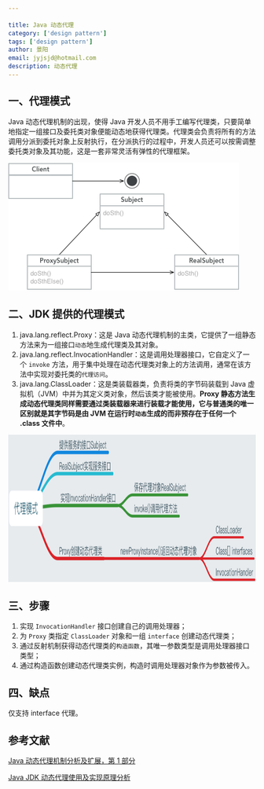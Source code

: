 ```yaml
---

title: Java 动态代理
category: ['design pattern']
tags: ['design pattern']
author: 景阳
email: jyjsjd@hotmail.com
description: 动态代理
---
```


## 一、代理模式
Java 动态代理机制的出现，使得 Java 开发人员不用手工编写代理类，只要简单地指定一组接口及委托类对象便能动态地获得代理类。代理类会负责将所有的方法调用分派到委托对象上反射执行，在分派执行的过程中，开发人员还可以按需调整委托类对象及其功能，这是一套非常灵活有弹性的代理框架。

![proxy.png](/assets/img/proxy.png)

## 二、JDK 提供的代理模式
1. java.lang.reflect.Proxy：这是 Java 动态代理机制的主类，它提供了一组静态方法来为一组接口`动态`地生成代理类及其对象。
2. java.lang.reflect.InvocationHandler：这是调用处理器接口，它自定义了一个 `invoke` 方法，用于集中处理在动态代理类对象上的方法调用，通常在该方法中实现对委托类的`代理访问`。
3. java.lang.ClassLoader：这是类装载器类，负责将类的字节码装载到 Java 虚拟机（JVM）中并为其定义类对象，然后该类才能被使用。**Proxy 静态方法生成动态代理类同样需要通过类装载器来进行装载才能使用，它与普通类的唯一区别就是其字节码是由 JVM 在运行时`动态`生成的而非预存在于任何一个 .class 文件中**。

<img src="/assets/img/javaproxy.png" width="800" height="300" alt="markdown logo"/>

## 三、步骤
1. 实现 `InvocationHandler` 接口创建自己的调用处理器；
2. 为 `Proxy` 类指定 `ClassLoader` 对象和一组 `interface` 创建动态代理类；
3. 通过反射机制获得动态代理类的`构造函数`，其唯一参数类型是调用处理器接口类型；
4. 通过构造函数创建动态代理类实例，构造时调用处理器对象作为参数被传入。

## 四、缺点
仅支持 interface 代理。

## 参考文献
[Java 动态代理机制分析及扩展，第 1 部分](https://www.ibm.com/developerworks/cn/java/j-lo-proxy1/index.html)

[Java JDK 动态代理使用及实现原理分析](http://blog.jobbole.com/104433/)
